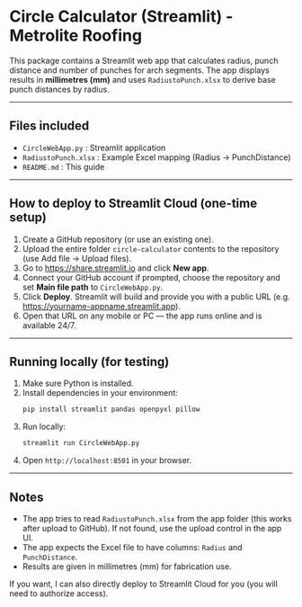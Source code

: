 # Circle Calculator (Streamlit) - Metrolite Roofing

This package contains a Streamlit web app that calculates radius, punch distance and number of punches for arch segments.
The app displays results in **millimetres (mm)** and uses `RadiustoPunch.xlsx` to derive base punch distances by radius.

---
## Files included
- `CircleWebApp.py`  : Streamlit application
- `RadiustoPunch.xlsx` : Example Excel mapping (Radius -> PunchDistance)
- `README.md` : This guide

---
## How to deploy to Streamlit Cloud (one-time setup)
1. Create a GitHub repository (or use an existing one).
2. Upload the entire folder `circle-calculator` contents to the repository (use Add file → Upload files).
3. Go to https://share.streamlit.io and click **New app**.
4. Connect your GitHub account if prompted, choose the repository and set **Main file path** to `CircleWebApp.py`.
5. Click **Deploy**. Streamlit will build and provide you with a public URL (e.g. https://yourname-appname.streamlit.app).
6. Open that URL on any mobile or PC — the app runs online and is available 24/7.

---
## Running locally (for testing)
1. Make sure Python is installed.
2. Install dependencies in your environment:
   ```bash
   pip install streamlit pandas openpyxl pillow
   ```
3. Run locally:
   ```bash
   streamlit run CircleWebApp.py
   ```
4. Open `http://localhost:8501` in your browser.

---
## Notes
- The app tries to read `RadiustoPunch.xlsx` from the app folder (this works after upload to GitHub). If not found, use the upload control in the app UI.
- The app expects the Excel file to have columns: `Radius` and `PunchDistance`.
- Results are given in millimetres (mm) for fabrication use.

If you want, I can also directly deploy to Streamlit Cloud for you (you will need to authorize access).

